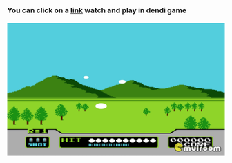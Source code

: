 ### You can click on a <a href="https://lypkab.github.io/Dendi-game" target="_blank">link</a> watch and play in dendi game

<img src="images/preview-img.jpg">
